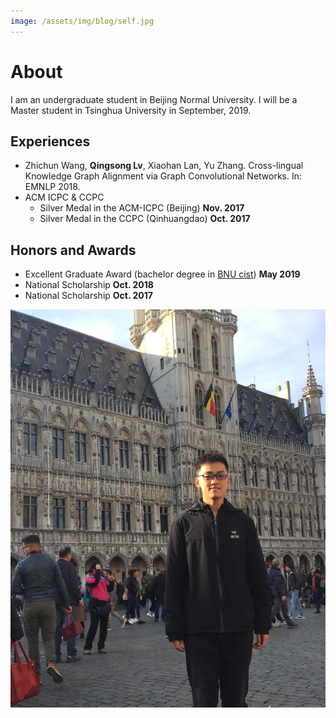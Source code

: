```yaml
---
image: /assets/img/blog/self.jpg
---
```


# About

I am an undergraduate student in Beijing Normal University. I will be a Master student in Tsinghua University in September, 2019.

## Experiences

* Zhichun Wang, **Qingsong Lv**, Xiaohan Lan, Yu Zhang. Cross-lingual Knowledge Graph Alignment via Graph Convolutional Networks. In: EMNLP 2018.
* ACM ICPC & CCPC
    * Silver Medal in the ACM-ICPC (Beijing) **Nov. 2017**
    * Silver Medal in the CCPC (Qinhuangdao) **Oct. 2017**

## Honors and Awards

* Excellent Graduate Award (bachelor degree in [BNU cist](http://cisten.bnu.edu.cn/)) **May 2019**
* National Scholarship **Oct. 2018**
* National Scholarship **Oct. 2017**

![](/assets/img/blog/self.jpg)
